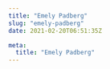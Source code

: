 ```yaml
---
title: "Emely Padberg"
slug: "emely-padberg"
date: 2021-02-20T06:51:35Z

meta:
  title: "Emely Padberg"
---
```


